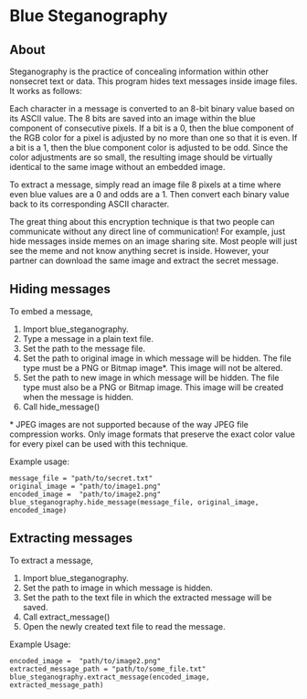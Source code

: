 # Blue Steganography

## About

Steganography is the practice of concealing information within other nonsecret text or data. This program hides text messages inside image files. It works as follows:

Each character in a message is converted to an 8-bit binary value based on its ASCII value. The 8 bits are saved into an image within the blue component of consecutive pixels. If a bit is a 0, then the blue component of the RGB color for a pixel is adjusted by no more than one so that it is even. If a bit is a 1, then the blue component color is adjusted to be odd. Since the color adjustments are so small, the resulting image should be virtually identical to the same image without an embedded image.

To extract a message, simply read an image file 8 pixels at a time where even blue values are a 0 and odds are a 1. Then convert each binary value back to its corresponding ASCII character.

The great thing about this encryption technique is that two people can communicate without any direct line of communication! For example, just hide messages inside memes on an image sharing site. Most people will just see the meme and not know anything secret is inside. However, your partner can download the same image and extract the secret message.

## Hiding messages

To embed a message,

  1) Import blue_steganography.
  2) Type a message in a plain text file.
  3) Set the path to the message file.
  4) Set the path to original image in which message will be hidden. The file type must be a PNG or Bitmap image*. This image will not be altered.
  5) Set the path to new image in which message will be hidden. The file type must also be a PNG or Bitmap image. This image will be created when the message is hidden.
  6) Call hide_message()

\* JPEG images are not supported because of the way JPEG file compression works. Only image formats that preserve the exact color value for every pixel can be used with this technique.

Example usage:

```
message_file = "path/to/secret.txt"
original_image = "path/to/image1.png"
encoded_image =  "path/to/image2.png"
blue_steganography.hide_message(message_file, original_image, encoded_image)
```

## Extracting messages

To extract a message,

  1) Import blue_steganography.
  2) Set the path to image in which message is hidden.
  3) Set the path to the text file in which the extracted message will be saved.
  4) Call extract_message()
  5) Open the newly created text file to read the message.

Example Usage:

```
encoded_image =  "path/to/image2.png"
extracted_message_path = "path/to/some_file.txt"
blue_steganography.extract_message(encoded_image, extracted_message_path)
```

